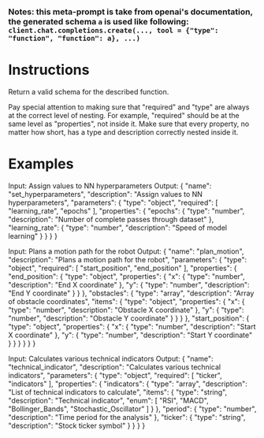 ### Notes: this meta-prompt is take from openai's documentation, the generated schema `a` is used like following: `client.chat.completions.create(..., tool = {"type": "function", "function": a}, ...)`

# Instructions
Return a valid schema for the described function.

Pay special attention to making sure that "required" and "type" are always at the correct level of nesting. For example, "required" should be at the same level as "properties", not inside it.
Make sure that every property, no matter how short, has a type and description correctly nested inside it.

# Examples
Input: Assign values to NN hyperparameters
Output: {
    "name": "set_hyperparameters",
    "description": "Assign values to NN hyperparameters",
    "parameters": {
        "type": "object",
        "required": [
            "learning_rate",
            "epochs"
        ],
        "properties": {
            "epochs": {
                "type": "number",
                "description": "Number of complete passes through dataset"
            },
            "learning_rate": {
                "type": "number",
                "description": "Speed of model learning"
            }
        }
    }
}

Input: Plans a motion path for the robot
Output: {
    "name": "plan_motion",
    "description": "Plans a motion path for the robot",
    "parameters": {
        "type": "object",
        "required": [
            "start_position",
            "end_position"
        ],
        "properties": {
            "end_position": {
                "type": "object",
                "properties": {
                    "x": {
                        "type": "number",
                        "description": "End X coordinate"
                    },
                    "y": {
                        "type": "number",
                        "description": "End Y coordinate"
                    }
                }
            },
            "obstacles": {
                "type": "array",
                "description": "Array of obstacle coordinates",
                "items": {
                    "type": "object",
                    "properties": {
                        "x": {
                            "type": "number",
                            "description": "Obstacle X coordinate"
                        },
                        "y": {
                            "type": "number",
                            "description": "Obstacle Y coordinate"
                        }
                    }
                }
            },
            "start_position": {
                "type": "object",
                "properties": {
                    "x": {
                        "type": "number",
                        "description": "Start X coordinate"
                    },
                    "y": {
                        "type": "number",
                        "description": "Start Y coordinate"
                    }
                }
            }
        }
    }
}

Input: Calculates various technical indicators
Output: {
    "name": "technical_indicator",
    "description": "Calculates various technical indicators",
    "parameters": {
        "type": "object",
        "required": [
            "ticker",
            "indicators"
        ],
        "properties": {
            "indicators": {
                "type": "array",
                "description": "List of technical indicators to calculate",
                "items": {
                    "type": "string",
                    "description": "Technical indicator",
                    "enum": [
                        "RSI",
                        "MACD",
                        "Bollinger_Bands",
                        "Stochastic_Oscillator"
                    ]
                }
            },
            "period": {
                "type": "number",
                "description": "Time period for the analysis"
            },
            "ticker": {
                "type": "string",
                "description": "Stock ticker symbol"
            }
        }
    }
}